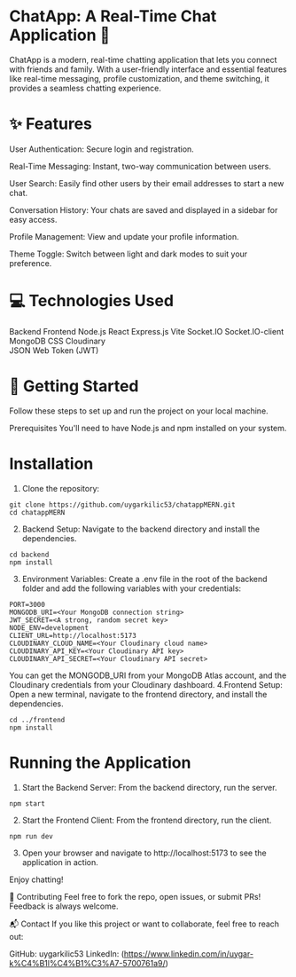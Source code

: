 # ChatApp: A Real-Time Chat Application 💬
ChatApp is a modern, real-time chatting application that lets you connect with friends and family. With a user-friendly interface and essential features like real-time messaging, profile customization, and theme switching, it provides a seamless chatting experience.

# ✨ Features
User Authentication: Secure login and registration.

Real-Time Messaging: Instant, two-way communication between users.

User Search: Easily find other users by their email addresses to start a new chat.

Conversation History: Your chats are saved and displayed in a sidebar for easy access.

Profile Management: View and update your profile information.

Theme Toggle: Switch between light and dark modes to suit your preference.

# 💻 Technologies Used
Backend	Frontend
Node.js	React
Express.js	Vite
Socket.IO	Socket.IO-client
MongoDB	CSS
Cloudinary	
JSON Web Token (JWT)	

# 🚀 Getting Started
Follow these steps to set up and run the project on your local machine.

Prerequisites
You'll need to have Node.js and npm installed on your system.

# Installation
1. Clone the repository:
```
git clone https://github.com/uygarkilic53/chatappMERN.git
cd chatappMERN
```
2. Backend Setup:
Navigate to the backend directory and install the dependencies.
```
cd backend
npm install
```
3. Environment Variables:
Create a .env file in the root of the backend folder and add the following variables with your credentials:
```
PORT=3000
MONGODB_URI=<Your MongoDB connection string>
JWT_SECRET=<A strong, random secret key>
NODE_ENV=development
CLIENT_URL=http://localhost:5173
CLOUDINARY_CLOUD_NAME=<Your Cloudinary cloud name>
CLOUDINARY_API_KEY=<Your Cloudinary API key>
CLOUDINARY_API_SECRET=<Your Cloudinary API secret>
```
You can get the MONGODB_URI from your MongoDB Atlas account, and the Cloudinary credentials from your Cloudinary dashboard.
4.Frontend Setup:
Open a new terminal, navigate to the frontend directory, and install the dependencies.
```
cd ../frontend
npm install
```

# Running the Application
1. Start the Backend Server:
From the backend directory, run the server.

```
npm start
```
2. Start the Frontend Client:
From the frontend directory, run the client.

```
npm run dev
```

3. Open your browser and navigate to http://localhost:5173 to see the application in action.

Enjoy chatting!

🤝 Contributing Feel free to fork the repo, open issues, or submit PRs! Feedback is always welcome.

📬 Contact If you like this project or want to collaborate, feel free to reach out:

GitHub: uygarkilic53 LinkedIn: (https://www.linkedin.com/in/uygar-k%C4%B1l%C4%B1%C3%A7-5700761a9/)





